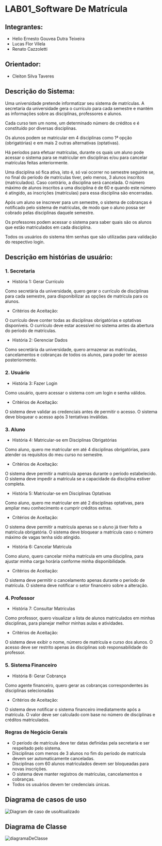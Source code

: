 # LAB01_Software De Matrícula



## Integrantes:
* Helio Ernesto Gouvea Dutra Teixeira
* Lucas Flor Vilela
* Renato Cazzoletti

## Orientador:
* Cleiton Silva Taveres

## Descrição do Sistema:

Uma universidade pretende informatizar seu sistema de matrículas. A secretaria da universidade gera o currículo para cada semestre e mantém as informações sobre as disciplinas, professores e alunos.

Cada curso tem um nome, um determinado número de créditos e é constituído por diversas disciplinas.

Os alunos podem se matricular em 4 disciplinas como 1ª opção (obrigatórias) e em mais 2 outras alternativas (optativas).

Há períodos para efetuar matrículas, durante os quais um aluno pode acessar o sistema para se matricular em disciplinas e/ou para cancelar matrículas feitas anteriormente.

Uma disciplina só fica ativa, isto é, só vai ocorrer no semestre seguinte se, no final do período de matrículas tiver, pelo menos, 3 alunos inscritos (matriculados). Caso contrário, a disciplina será cancelada. O número máximo de alunos inscritos a uma disciplina é de 60 e quando este número é atingido, as inscrições (matrículas) para essa disciplina são encerradas.

Após um aluno se inscrever para um semestre, o sistema de cobranças é notificado pelo sistema de matrículas, de modo que o aluno possa ser cobrado pelas disciplinas daquele semestre.

Os professores podem acessar o sistema para saber quais são os alunos que estão matriculados em cada disciplina.

Todos os usuários do sistema têm senhas que são utilizadas para validação do respectivo login.

## Descrição em histórias de usuário:

### 1. Secretaria

* História 1: Gerar Currículo

Como secretária da universidade, quero gerar o currículo de disciplinas para cada semestre, para disponibilizar as opções de matrícula para os alunos.

* Critérios de Aceitação:  

O currículo deve conter todas as disciplinas obrigatórias e optativas disponíveis.
O currículo deve estar acessível no sistema antes da abertura do período de matrículas.

* História 2: Gerenciar Dados

Como secretária da universidade, quero armazenar as matrículas, cancelamentos e cobranças de todos os alunos, para poder ter acesso posteriormente.

### 2. Usuário

* História 3: Fazer Login

Como usuário, quero acessar o sistema com um login e senha válidos.

* Critérios de Aceitação:  

O sistema deve validar as credenciais antes de permitir o acesso.
O sistema deve bloquear o acesso após 3 tentativas inválidas.


### 3. Aluno

* História 4: Matricular-se em Disciplinas Obrigatórias

Como aluno, quero me matricular em até 4 disciplinas obrigatórias, para atender os requisitos do meu curso no semestre.

* Critérios de Aceitação:  

O sistema deve permitir a matrícula apenas durante o período estabelecido.
O sistema deve impedir a matrícula se a capacidade da disciplina estiver completa.

* História 5: Matricular-se em Disciplinas Optativas

Como aluno, quero me matricular em até 2 disciplinas optativas, para ampliar meu conhecimento e cumprir créditos extras.

* Critérios de Aceitação:  

O sistema deve permitir a matrícula apenas se o aluno já tiver feito a matrícula obrigatória.
O sistema deve bloquear a matrícula caso o número máximo de vagas tenha sido atingido.

* História 6: Cancelar Matrícula

Como aluno, quero cancelar minha matrícula em uma disciplina, para ajustar minha carga horária conforme minha disponibilidade.

* Critérios de Aceitação:  

O sistema deve permitir o cancelamento apenas durante o período de matrícula.
O sistema deve notificar o setor financeiro sobre a alteração.

### 4. Professor

* História 7: Consultar Matrículas

Como professor, quero visualizar a lista de alunos matriculados em minhas disciplinas, para planejar melhor minhas aulas e atividades.

* Critérios de Aceitação:  

O sistema deve exibir o nome, número de matrícula e curso dos alunos.
O acesso deve ser restrito apenas às disciplinas sob responsabilidade do professor.

### 5. Sistema Financeiro

* História 8: Gerar Cobrança

Como agente financeiro, quero gerar as cobranças correspondentes às disciplinas selecionadas

* Critérios de Aceitação:  

O sistema deve notificar o sistema financeiro imediatamente após a matrícula.
O valor deve ser calculado com base no número de disciplinas e créditos matriculados.

### Regras de Negócio Gerais

* O período de matrícula deve ter datas definidas pela secretaria e ser respeitado pelo sistema.
* Disciplinas com menos de 3 alunos no fim do período de matrícula devem ser automaticamente canceladas.
* Disciplinas com 60 alunos matriculados devem ser bloqueadas para novas inscrições.
* O sistema deve manter registros de matrículas, cancelamentos e cobranças.
* Todos os usuários devem ter credenciais únicas.

## Diagrama de casos de uso

![Diagram de caso de usoAtualizado](https://github.com/user-attachments/assets/09a8ac4e-ca9b-4452-b6ea-aaf2a107b287)

## Diagrama de Classe

![diagramaDeClasse](https://github.com/user-attachments/assets/794ba553-c84e-4b02-a2a9-56ada85318f1)

